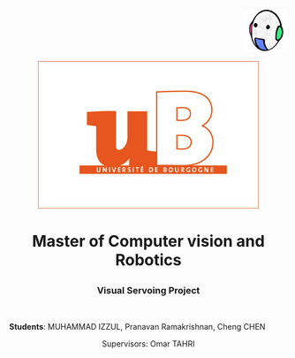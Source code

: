 <p align="right">  
   <img src = "images/vibot.png" width = 80>
</p >

<p align="center">  
   <img src = "images/ub.png" width = 400>
</p >

# <p align="center">Master of Computer vision and Robotics</p >   
<h3 align="center">Visual Servoing Project</h3> <br>

<p align="center"> 
   
   **Students**: MUHAMMAD IZZUL, Pranavan Ramakrishnan, Cheng CHEN
</p >  

<p align="center">
   Supervisors: Omar TAHRI</p >  
   

